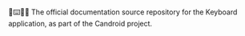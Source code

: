 🤖️⌨️📱️📖️ The official documentation source repository for the Keyboard application, as part of the Candroid project.
